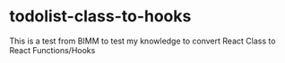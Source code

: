 # todolist-class-to-hooks

This is a test from BIMM to test my knowledge to convert React Class to React Functions/Hooks
